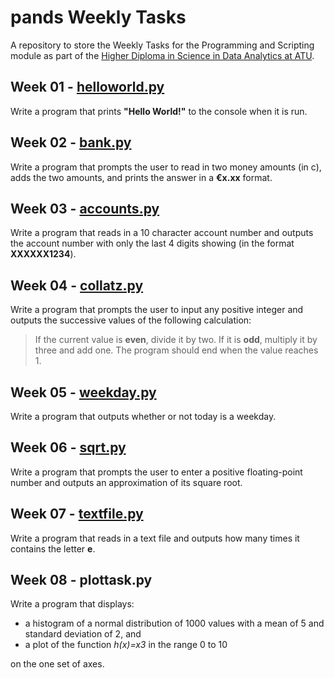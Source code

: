 # pands Weekly Tasks
A repository to store the Weekly Tasks for the Programming and Scripting module as part of the [Higher Diploma in Science in Data Analytics at ATU](https://www.gmit.ie/higher-diploma-in-science-in-computing-in-data-analytics).

## Week 01 - [helloworld.py](https://github.com/JBnkn/pands-weekly-tasks/blob/main/helloworld.py)
Write a program that prints **"Hello World!"** to the console when it is run.

## Week 02 - [bank.py](https://github.com/JBnkn/pands-weekly-tasks/blob/main/bank.py)
Write a program that prompts the user to read in two money amounts (in c), adds the two amounts, and prints the answer in a **€x.xx** format.

## Week 03 - [accounts.py](https://github.com/JBnkn/pands-weekly-tasks/blob/main/accounts.py)
Write a program that reads in a 10 character account number and outputs the account number with only the last 4 digits showing (in the format **XXXXXX1234**).

## Week 04 - [collatz.py](https://github.com/JBnkn/pands-weekly-tasks/blob/main/collatz.py)
Write a program that prompts the user to input any positive integer and outputs the successive values of the following calculation:
> If the current value is **even**, divide it by two. If it is **odd**, multiply it by three and add one. The program should end when the value reaches 1.

## Week 05 - [weekday.py](https://github.com/JBnkn/pands-weekly-tasks/blob/main/weekday.py)
Write a program that outputs whether or not today is a weekday.

## Week 06 - [sqrt.py](https://github.com/JBnkn/pands-weekly-tasks/blob/main/sqrt.py)
Write a program that prompts the user to enter a positive floating-point number and outputs an approximation of its square root.

## Week 07 - [textfile.py](https://github.com/JBnkn/pands-weekly-tasks/blob/main/textfile.py)
Write a program that reads in a text file and outputs how many times it contains the letter **e**. 

## Week 08 - plottask.py
Write a program that displays:
- a histogram of a normal distribution of 1000 values with a mean of 5 and standard deviation of 2, and
- a plot of the function *h(x)=x3* in the range 0 to 10

on the one set of axes.